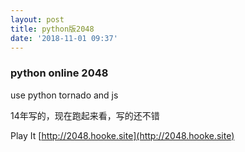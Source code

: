 ```yaml
---
layout: post
title: python版2048
date: '2018-11-01 09:37'
---
```


### python online 2048

use python tornado and js

14年写的，现在跑起来看，写的还不错

Play It
[http://2048.hooke.site](http://2048.hooke.site)
